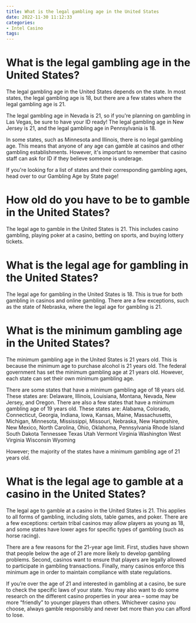 ```yaml
---
title: What is the legal gambling age in the United States 
date: 2022-11-30 11:12:33
categories:
- Intel Casino
tags:
---
```



#  What is the legal gambling age in the United States? 

The legal gambling age in the United States depends on the state. In most states, the legal gambling age is 18, but there are a few states where the legal gambling age is 21. 

The legal gambling age in Nevada is 21, so if you're planning on gambling in Las Vegas, be sure to have your ID ready! The legal gambling age in New Jersey is 21, and the legal gambling age in Pennsylvania is 18. 

In some states, such as Minnesota and Illinois, there is no legal gambling age. This means that anyone of any age can gamble at casinos and other gambling establishments. However, it's important to remember that casino staff can ask for ID if they believe someone is underage. 

If you're looking for a list of states and their corresponding gambling ages, head over to our Gambling Age by State page!

#  How old do you have to be to gamble in the United States? 

The legal age to gamble in the United States is 21. This includes casino gambling, playing poker at a casino, betting on sports, and buying lottery tickets.

#  What is the legal age for gambling in the United States? 

The legal age for gambling in the United States is 18. This is true for both gambling in casinos and online gambling. There are a few exceptions, such as the state of Nebraska, where the legal age for gambling is 21.

#  What is the minimum gambling age in the United States? 

The minimum gambling age in the United States is 21 years old. This is because the minimum age to purchase alcohol is 21 years old. The federal government has set the minimum gambling age at 21 years old. However, each state can set their own minimum gambling age. 

There are some states that have a minimum gambling age of 18 years old. These states are: Delaware, Illinois, Louisiana, Montana, Nevada, New Jersey, and Oregon. There are also a few states that have a minimum gambling age of 19 years old. These states are: Alabama, Colorado, Connecticut, Georgia, Indiana, Iowa, Kansas, Maine, Massachusetts, Michigan, Minnesota, Mississippi, Missouri, Nebraska, New Hampshire, New Mexico, North Carolina, Ohio, Oklahoma, Pennsylvania Rhode Island South Dakota Tennessee Texas Utah Vermont Virginia Washington West Virginia Wisconsin Wyoming 

However; the majority of the states have a minimum gambling age of 21 years old.

#  What is the legal age to gamble at a casino in the United States?

The legal age to gamble at a casino in the United States is 21. This applies to all forms of gambling, including slots, table games, and poker. There are a few exceptions: certain tribal casinos may allow players as young as 18, and some states have lower ages for specific types of gambling (such as horse racing).

There are a few reasons for the 21-year age limit. First, studies have shown that people below the age of 21 are more likely to develop gambling problems. Second, casinos want to ensure that players are legally allowed to participate in gambling transactions. Finally, many casinos enforce this minimum age in order to maintain compliance with state regulations.

If you’re over the age of 21 and interested in gambling at a casino, be sure to check the specific laws of your state. You may also want to do some research on the different casino properties in your area – some may be more “friendly” to younger players than others. Whichever casino you choose, always gamble responsibly and never bet more than you can afford to lose.